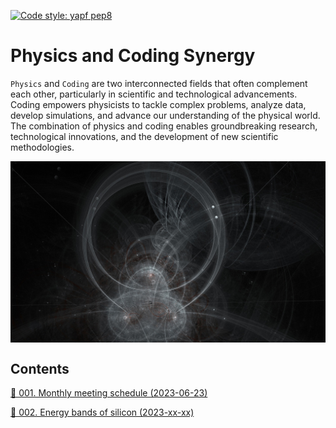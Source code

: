 [![Code style: yapf pep8](https://img.shields.io/badge/code%20style-yapf-000000.svg)](https://github.com/google/yapf)

# Physics and Coding Synergy 

`Physics` and `Coding` are two interconnected fields that often complement each other, particularly in scientific and technological advancements. Coding empowers physicists to tackle complex problems, analyze data, develop simulations, and advance our understanding of the physical world. The combination of physics and coding enables groundbreaking research, technological innovations, and the development of new scientific methodologies.

<img src=./figs/fractal.jpg align="middle" title="physics and coding synergy">

## Contents

<a href="./001_monthly-meeting-schedule/README.md" alt="Please see the link for details">&#x1F517; 001. Monthly meeting schedule (2023-06-23)</a>

<a href="./002_energy-bands-of-silicon/README.md" alt="Please see the link for details">&#x1F517; 002. Energy bands of silicon (2023-xx-xx)</a>

